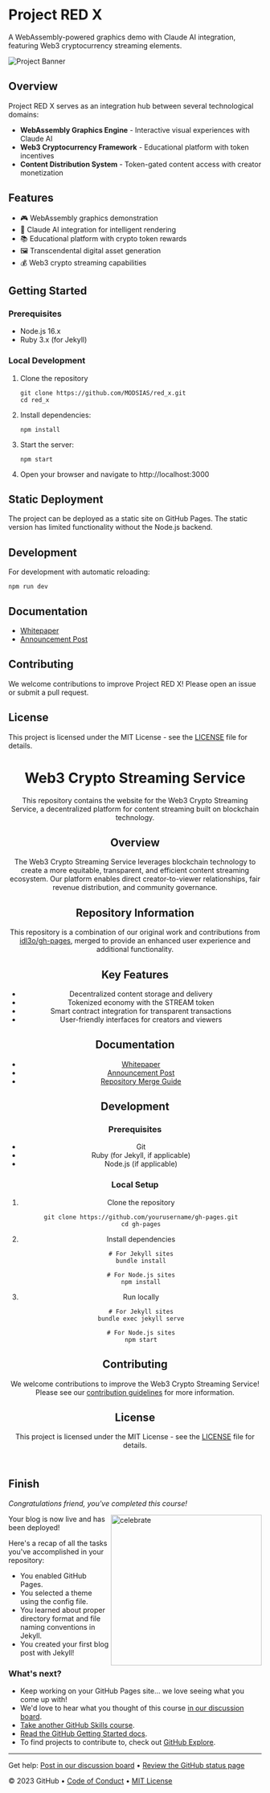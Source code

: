 # Project RED X

A WebAssembly-powered graphics demo with Claude AI integration, featuring Web3 cryptocurrency streaming elements.

![Project Banner](assets/images/project-banner.png)

## Overview

Project RED X serves as an integration hub between several technological domains:

- **WebAssembly Graphics Engine** - Interactive visual experiences with Claude AI
- **Web3 Cryptocurrency Framework** - Educational platform with token incentives
- **Content Distribution System** - Token-gated content access with creator monetization

## Features

- 🎮 WebAssembly graphics demonstration
- 🧠 Claude AI integration for intelligent rendering
- 📚 Educational platform with crypto token rewards
- 🖼️ Transcendental digital asset generation
- 💰 Web3 crypto streaming capabilities

## Getting Started

### Prerequisites

- Node.js 16.x
- Ruby 3.x (for Jekyll)

### Local Development

1. Clone the repository
   ```
   git clone https://github.com/MODSIAS/red_x.git
   cd red_x
   ```

2. Install dependencies:
   ```
   npm install
   ```

3. Start the server:
   ```
   npm start
   ```

4. Open your browser and navigate to http://localhost:3000

## Static Deployment

The project can be deployed as a static site on GitHub Pages. The static version has limited functionality without the Node.js backend.

## Development

For development with automatic reloading:
```
npm run dev
```

## Documentation

- [Whitepaper](whitepaper/web3-streaming-service-whitepaper.md)
- [Announcement Post](_posts/2025-03-25-first.md)

## Contributing

We welcome contributions to improve Project RED X! Please open an issue or submit a pull request.

## License

This project is licensed under the MIT License - see the [LICENSE](LICENSE) file for details.
<header>

<!--
  <<< Author notes: Course header >>>
  Include a 1280×640 image, course title in sentence case, and a concise description in emphasis.
  In your repository settings: enable template repository, add your 1280×640 social image, auto delete head branches.
  Add your open source license, GitHub uses MIT license.
-->

# Web3 Crypto Streaming Service

This repository contains the website for the Web3 Crypto Streaming Service, a decentralized platform for content streaming built on blockchain technology.

## Overview

The Web3 Crypto Streaming Service leverages blockchain technology to create a more equitable, transparent, and efficient content streaming ecosystem. Our platform enables direct creator-to-viewer relationships, fair revenue distribution, and community governance.

## Repository Information

This repository is a combination of our original work and contributions from [idl3o/gh-pages](https://github.com/idl3o/gh-pages), merged to provide an enhanced user experience and additional functionality.

## Key Features

- Decentralized content storage and delivery
- Tokenized economy with the STREAM token
- Smart contract integration for transparent transactions
- User-friendly interfaces for creators and viewers

## Documentation

- [Whitepaper](whitepaper/web3-streaming-service-whitepaper.md)
- [Announcement Post](_posts/2025-03-25-first.md)
- [Repository Merge Guide](REPOSITORY_MERGE_GUIDE.md)

## Development

### Prerequisites

- Git
- Ruby (for Jekyll, if applicable)
- Node.js (if applicable)

### Local Setup

1. Clone the repository
   ```
   git clone https://github.com/yourusername/gh-pages.git
   cd gh-pages
   ```

2. Install dependencies
   ```
   # For Jekyll sites
   bundle install
   
   # For Node.js sites
   npm install
   ```

3. Run locally
   ```
   # For Jekyll sites
   bundle exec jekyll serve
   
   # For Node.js sites
   npm start
   ```

## Contributing

We welcome contributions to improve the Web3 Crypto Streaming Service! Please see our [contribution guidelines](CONTRIBUTING.md) for more information.

## License

This project is licensed under the MIT License - see the [LICENSE](LICENSE) file for details.

</header>

<!--
  <<< Author notes: Finish >>>
  Review what we learned, ask for feedback, provide next steps.
-->

## Finish

_Congratulations friend, you've completed this course!_

<img src=https://octodex.github.com/images/constructocat2.jpg alt=celebrate width=300 align=right>

Your blog is now live and has been deployed!

Here's a recap of all the tasks you've accomplished in your repository:

- You enabled GitHub Pages.
- You selected a theme using the config file.
- You learned about proper directory format and file naming conventions in Jekyll.
- You created your first blog post with Jekyll!

### What's next?

- Keep working on your GitHub Pages site... we love seeing what you come up with!
- We'd love to hear what you thought of this course [in our discussion board](https://github.com/orgs/skills/discussions/categories/github-pages).
- [Take another GitHub Skills course](https://github.com/skills).
- [Read the GitHub Getting Started docs](https://docs.github.com/en/get-started).
- To find projects to contribute to, check out [GitHub Explore](https://github.com/explore).

<footer>

<!--
  <<< Author notes: Footer >>>
  Add a link to get support, GitHub status page, code of conduct, license link.
-->

---

Get help: [Post in our discussion board](https://github.com/orgs/skills/discussions/categories/github-pages) &bull; [Review the GitHub status page](https://www.githubstatus.com/)

&copy; 2023 GitHub &bull; [Code of Conduct](https://www.contributor-covenant.org/version/2/1/code_of_conduct/code_of_conduct.md) &bull; [MIT License](https://gh.io/mit)

</footer>
